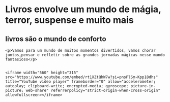 <!DOCTYPE html>
<html lang="pt-br">
<head>
    <meta charset="UTF-8">
    <meta name="viewport" 
    content="width=device-width, initial-scale=1.0">
    <title>bookflix</title>
    <link rel="stylesheet" href="style.css">
</head>
<body>
  <h1>Livros envolve um mundo de mágia, terror, suspense e muito mais</h1>  
  
  <h2>livros são o mundo de conforto </h2>

    <p>Vamos para um mundo de muitos momentos divertidos, vamos chorar juntos,pensar e refletir sobre as grandes jornadas mágicas nesse mundo fantasioso</p>

    
    <iframe width="560" height="315" src="https://www.youtube.com/embed/rt1XZtQhW7w?si=pnsPlSm-Kpp18dhs" title="YouTube video player" frameborder="0" allow="accelerometer; autoplay; clipboard-write; encrypted-media; gyroscope; picture-in-picture; web-share" referrerpolicy="strict-origin-when-cross-origin" allowfullscreen></iframe>
</body>
</html>


